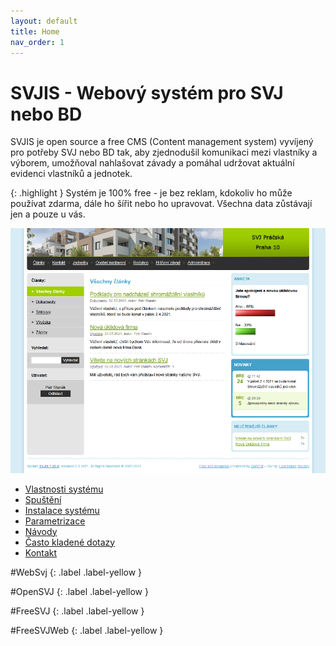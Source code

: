 ```yaml
---
layout: default
title: Home
nav_order: 1
---
```


# SVJIS - Webový systém pro SVJ nebo BD

SVJIS je open source a free CMS (Content management system) vyvíjený pro potřeby SVJ nebo BD tak, aby zjednodušil komunikaci mezi vlastníky a výborem, umožňoval nahlašovat závady a pomáhal udržovat aktuální evidenci vlastníků a jednotek.

{: .highlight }
Systém je 100% free - je bez reklam, kdokoliv ho může používat zdarma, dále ho šířit nebo ho upravovat. Všechna data zůstávají jen a pouze u vás.

![front page](gfx/front-page-small.png)

* [Vlastnosti systému](Vlastnosti.md)
* [Spuštění](Spusteni.md)
* [Instalace systému](Instalace.md)
* [Parametrizace](Parametrizace.md)
* [Návody](HowTo.md)
* [Často kladené dotazy](FAQ.md)
* [Kontakt](Kontakt.md)
 
#WebSvj 
{: .label .label-yellow }

#OpenSVJ
{: .label .label-yellow }

#FreeSVJ 
{: .label .label-yellow }

#FreeSVJWeb 
{: .label .label-yellow }
